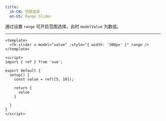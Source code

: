 ```yaml
title:
  zh-CN: 范围选择
  en-US: Range Slider
```


通过设置 `range` 可开启范围选择，此时 `modelValue` 为数组。

---


```vue { "component": true } 
<template>
  <fk-slider v-model="value" :style="{ width: '300px' }" range />
</template>

<script>
import { ref } from 'vue';

export default {
  setup() {
    const value = ref([5, 10]);

    return {
      value
    }

  }
}
</script>
```
